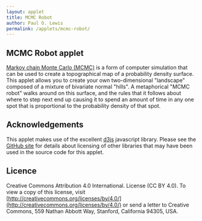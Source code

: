 ```yaml
---
layout: applet
title: MCMC Robot
author: Paul O. Lewis
permalink: /applets/mcmc-robot/
---
```

## MCMC Robot applet

[Markov chain Monte Carlo (MCMC)](https://en.wikipedia.org/wiki/Markov_chain_Monte_Carlo) is a form of computer simulation that can be used to create a topographical map of a probability density surface. This applet allows you to create your own two-dimensional "landscape" composed of a mixture of bivariate normal "hills". A metaphorical "MCMC robot" walks around on this surface, and the rules that it follows about where to step next end up causing it to spend an amount of time in any one spot that is proportional to the probability density of that spot. 

<div id="mcmcrobot"></div>
<script type="text/javascript">
    // written by Paul O. Lewis 21-July-2017 (uploaded 3-Mar-2020)
    
    var color1 = "cyan";
    var color2 = "green";
    var color3 = "orange";
    var color4 = "red";
    var colorfail = "magenta";
    var linewidth = 2;
    var dotradius0 = 5;
    var dotradius = 3;

    //##################################
    //############# Chain ##############
    //##################################
    
    function Chain(chain_power, col, pzero) {
        this.color = col;
        this.power = chain_power;
        this.robotsteps = [];
        this.failedsteps = [];
        this.p0 = pzero;
        this.prevp = this.p0;
        }

    Chain.prototype.foray = function(nsteps) {
        //console.log("chain with power " + this.power.toFixed(3) + " proposing " + nsteps + " steps");
        var p = this.prevp;
        for (var i = 0; i < nsteps; i++) {
            p = robot_panel.proposeStep(this);
            this.robotsteps.push({prev:this.prevp, curr:p});
            this.prevp = p;
            }
        }

    //##################################
    //############## Hill ##############
    //##################################
    
    function Hill(x,y,radius,i) {
        this.number = i;
        this.cx = x;
        this.cy = y;
        this.r95 = radius;
        this.r50 = this.calc50from95(radius);
        }

    Hill.prototype.calc50from95 = function(radius) {
        return 0.4810179*radius;
        }

    Hill.prototype.proximity = function(p) {
        var d = Math.sqrt(Math.pow(this.cx - p[0],2) + Math.pow(this.cy - p[1],2));
        if (d < this.r50) {
            return 2;
            }
        else if (d < this.r95) {
            return 1;
            }
        return 0;
        }

    //##################################
    //########## RobotPanel ############
    //##################################
    
    function RobotPanel(parent, idprefix, t, l, w, h) {
        this.prefix = idprefix;
        this.top = t;
        this.left = l;
        this.width = w;
        this.height = h;

        this.div = parent.append("div")
            .attr("id", idprefix)
            //.style("position", "absolute")
            //.style("top", t.toString() + "px")
            //.style("left", l.toString() + "px")
            .style("width", w.toString() + "px")
            .style("height", h.toString() + "px")
            .style("vertical-align", "top")
            .style("text-align", "center");
        
        // Create SVG element
        this.svg = this.div.append("svg")
            .attr("width", this.width)
            .attr("height", this.height)
            .on("mousemove", this.mousemoving)
            .on("mouseout", this.mouseleaving)
            .on("mousedown", this.dragstarting)
            .on("mouseup", this.dragstopping);
        
        }

    //RobotPanel.prototype.setup = function() {
    //}

    //function RobotPanel(parent, prefix, top, left, width, height) {
    //    POLCanvasPanel.apply(this, arguments);
    //    }
    //RobotPanel.prototype = inherit(POLCanvasPanel.prototype);
    //RobotPanel.constructor = RobotPanel;

    RobotPanel.prototype.setup = function() {
        this.logging = false;

        //this.editing = false;
        this.lot = new Random(13579);

        // width and height of robot's field
        this.plot_width = this.width;
        this.plot_height = this.height;

        // settings
        this.power_alpha = 0.5; // power for chain k = 0, 1, ..., K will be [(K-k)/K]^{1/power_alpha}, where K = nchains-1
        this.chain_colors = [color1, color2, color3, color4];

        this.mean_step_lengths = [1,5,10,50,100,500];
        this.mean_step_length = 50;

        this.CVs = [0,1,5,10,100];
        this.CV = 1;

        this.steps_per_foray = [1, 10, 100, 1000];
        this.nsteps = 100;

        this.chain_number_choices = [1, 2, 3, 4];
        this.nchains = 1;

        this.chain_view_choices = ["1","2","3","4","all"];
        this.showchain = "all";

        this.min_radius = 2.0;

        // Wrapped-Normal distribution determines bias in the angle component of the proposal distribution
        // https://en.wikipedia.org/wiki/Wrapped_normal_distribution
        // http://stats.stackexchange.com/questions/146424/sample-from-a-von-mises-distribution-by-transforming-a-rv
        this.bias_mean_choices = ["0", "45", "90", "135", "180", "225", "270", "315"];
        this.bias_mean_choice = "0";    // current value from bias_mean_choices
        this.bias_mean_radians = 0.0;   // value actually used (calculated from bias_mean_choice)
        this.bias_sd_choices = ["1", "1.5", "2", "unbiased"];
        this.bias_sd_choice = "unbiased";   // current value from bias_sd_choices
        this.bias_sd = 10.0;               // value actually used (calculated from bias_sd_choice)

        // statistics
        this.n_cold_steps = 0;
        this.pct_inner = 0.0;
        this.pct_outer = 0.0;

        // booleans
        this.show_fails = true;
        this.show_trajectory = true;
        this.swapping_chains = true;
        this.MwG = false;
        this.last_MwG_vertical = false;

        // data for bivariate normal hills (vector of Hill objects)
        this.hills = [];

        // drag related
        this.drag_start = null;
        this.hill_being_moved = null;
        this.hill_selected = null;

        // This is the black background for the field in which the robot moves
        this.svg.append("rect")
            .attr("id", "plotarea")
            .attr("x", 0)
            .attr("y", 0)
            .attr("width", this.plot_width)
            .attr("height", this.plot_height)
            .style("fill", "black");

        // These are groups into which the lines and circles representing steps are
        // placed (ensures that chains with lower indices will be drawn on top of
        // chains with higher indices)
        this.g = [];
        this.g[3] = this.svg.append("g").attr("id", "chain3");
        this.g[2] = this.svg.append("g").attr("id", "chain2");
        this.g[1] = this.svg.append("g").attr("id", "chain1");
        this.g[0] = this.svg.append("g").attr("id", "chain0");

        // These are the filled circles representing the starting point for each chain
        for (var c = 0; c < 4; c++) {
            this.g[c].append("circle")
                .classed("start start"+ c, true)
                .attr("cx", 1)
                .attr("cy", 1)
                .attr("r", dotradius0)
                .attr("visibility", "hidden")
                .style("fill", this.chain_colors[c]);
            }

        // data for chains
        this.setupChains();

        // This is the circle that will be visible when the mouse is dragged to create a new hill
        this.svg.append("circle")
            .attr("id", "ninetyfive")
            .attr("cx", 0.5*this.plot_width)
            .attr("cy", 0.5*this.plot_height)
            .attr("r", 0.5*this.plot_width)
            .attr("visibility", "hidden")
            .style("stroke-width", 1)
            .style("stroke", "white");

        // These are the square handles that define the hill that is being moved
        this.handle_data  = [
            {compass:"E",  angle:0            },
            {compass:"NE", angle:Math.PI/4    },
            {compass:"N",  angle:Math.PI/2    },
            {compass:"NW", angle:3*Math.PI/4  },
            {compass:"W",  angle:Math.PI      },
            {compass:"SW", angle:5*Math.PI/4  },
            {compass:"S",  angle:3*Math.PI/2  },
            {compass:"SE", angle:7*Math.PI/4  }
            ];
        this.svg.selectAll("rect.handle")
            .data(this.handle_data)
            .enter()
            .append("rect")
            .attr("id", function(d) {return "handle" + d.compass;})
            .attr("class", "handle")
            .attr("x", 0)
            .attr("y", 0)
            .attr("width", 4)
            .attr("height", 4)
            .attr("visibility", "hidden")
            .style("fill", "white");

        if (true) {
            // one hill to begin with
            this.hills.push(new Hill(this.plot_width/2, this.plot_height/2, 0.25*this.plot_width, this.hills.length));
            }
        else {
            // two hills to begin with
            this.hills.push(new Hill(1*this.plot_width/4, 1*this.plot_height/4, 0.1*this.plot_width, this.hills.length));
            this.hills.push(new Hill(3*this.plot_width/4, 3*this.plot_height/4, 0.1*this.plot_width, this.hills.length));
            }
        this.showNewHills();

        var tooltip = d3.select("div#mcmcworkspace").append("div")
            .attr("id", "tooltip")
            .attr("class", "hidden");
        tooltip.append("p")
            .html("<strong>Cold chain statistics:</strong>");
        tooltip.append("p").append("span")
            .attr("id", "coldstatsinfo");
        tooltip.append("div").append("input")
            .attr("id", "coldstatsbtn")
            .attr("type", "button")
            .attr("value", "OK")
            .on("click", function() {
                d3.select("div#tooltip").classed("hidden", true);
                });

        this.setupSettings();
        }

    RobotPanel.prototype.setupSettings = function() {
        var settings = d3.select("div#mcmcworkspace").append("div")
            .attr("id", "settings")
            .attr("class", "hidden");

        // Add a drop-down list allowing user to choose number of steps to take in each foray
        addIntDropdown(settings, "steps-per-foray", "Steps/foray", robot_panel.steps_per_foray, robot_panel.steps_per_foray.indexOf(robot_panel.nsteps), function() {
            var selected_index = d3.select(this).property('selectedIndex');
            robot_panel.nsteps = robot_panel.steps_per_foray[selected_index];
            //console.log("robot_panel.nsteps = " + robot_panel.nsteps);
            });

        d3.select("#steps-per-foray")
            .style("margin", "2px");

        // Add a drop-down list allowing user to choose among several possible mean step lengths
        addIntDropdown(settings, "step-length-mean", "Step length mean", robot_panel.mean_step_lengths, robot_panel.mean_step_lengths.indexOf(robot_panel.mean_step_length), function() {
            var selected_index = d3.select(this).property('selectedIndex');
            robot_panel.mean_step_length = robot_panel.mean_step_lengths[selected_index];
            //console.log("robot_panel.mean_step_length = " + robot_panel.mean_step_length);
            });

        d3.select("#step-length-mean")
            .style("margin", "2px");

        // Add a drop-down list allowing user to choose among several possible coefficients of variation for step length
        addIntDropdown(settings, "step-length-cv", "Step length sd/mean", robot_panel.CVs, robot_panel.CVs.indexOf(robot_panel.CV), function() {
            var selected_index = d3.select(this).property('selectedIndex');
            robot_panel.CV = robot_panel.CVs[selected_index];
            //console.log("robot_panel.CV = " + robot_panel.CV);
            });

        d3.select("#step-length-cv")
            .style("margin", "2px");

        // Add a drop-down list allowing user to choose how many chains to use
        addIntDropdown(settings, "num-chains", "Number of chains", robot_panel.chain_number_choices, robot_panel.chain_number_choices.indexOf(robot_panel.nchains), function() {
            robot_panel.clearStepData();
            var selected_index = d3.select(this).property('selectedIndex');
            robot_panel.nchains = robot_panel.chain_number_choices[selected_index];
            robot_panel.setupChains();
            robot_panel.showSteps();
            //console.log("robot_panel.nchains = " + robot_panel.nchains);
            });

        d3.select("#num-chains")
            .style("margin", "2px");

        // Add a drop-down list allowing user to choose which chain (or "all") to show
        addStringDropdown(settings, "show-chain", "Show chain", robot_panel.chain_view_choices, robot_panel.chain_view_choices.indexOf(robot_panel.showchain), function() {
            var selected_index = d3.select(this).property('selectedIndex');
            robot_panel.showchain = robot_panel.chain_view_choices[selected_index];
            robot_panel.showSteps();
            //console.log("robot_panel.showchain = " + robot_panel.showchain);
            });

        d3.select("#show-chain")
            .style("margin", "2px");

        // Create a div element in which to place bias-related items
        var biasdiv = settings.append("div")
            .style("padding", "2px");

        // Add a drop-down list allowing user to choose mean of the wrapped-normal distribution that determines directional bias
        addStringDropdown(biasdiv, "bias-mean", "Bias mean", robot_panel.bias_mean_choices, robot_panel.bias_mean_choices.indexOf(robot_panel.bias_mean_choice), function() {
            var selected_index = d3.select(this).property('selectedIndex');
            robot_panel.bias_mean_choice = robot_panel.bias_mean_choices[selected_index];
            robot_panel.bias_mean_radians = -2.0*Math.PI*parseFloat(robot_panel.bias_mean_choice)/360.0;
            //console.log("robot_panel.bias_mean = " + robot_panel.bias_mean_radians);
            });

        // Add a drop-down list allowing user to choose standard deviation of the wrapped-normal distribution that determines directional bias
        addStringDropdown(biasdiv, "bias-sd", "Bias std. dev.", robot_panel.bias_sd_choices, robot_panel.bias_sd_choices.indexOf(robot_panel.bias_sd_choice), function() {
            var selected_index = d3.select(this).property('selectedIndex');
            robot_panel.bias_sd_choice = robot_panel.bias_sd_choices[selected_index];
            if (robot_panel.bias_sd_choice == "unbiased") {
                d3.select("select#bias-mean")
                    .property("disabled", true);
                robot_panel.bias_sd = 1000.0;
                }
            else {
                d3.select("select#bias-mean")
                    .property("disabled", false);
                robot_panel.bias_sd = parseFloat(robot_panel.bias_sd_choice);
                }
            //console.log("robot_panel.bias_sd = " + robot_panel.bias_sd);
            });

        // If unbiased, disable mean dropdown list
        if (robot_panel.bias_sd_choice == "unbiased") {
            d3.select("select#bias-mean")
                .property("disabled", true);
            }

        // Create a div element in which to stuff most of the remaining buttons
        var btndiv = settings.append("div")
            .style("padding", "2px");

        addToggleButton(btndiv, "showfails", "Show fails", "Hide fails"
            , function() {return robot_panel.show_fails;}
            , function() {robot_panel.show_fails = robot_panel.show_fails ? false : true; robot_panel.showSteps();}
            , false);

        addToggleButton(btndiv, "showtrajectory", "Show trajector", "Hide trajectory"
            , function() {return robot_panel.show_trajectory;}
            , function() {robot_panel.show_trajectory = robot_panel.show_trajectory ? false : true; robot_panel.showSteps();}
            , false);

        addToggleButton(btndiv, "swapchains", "Swapping", "No swapping"
            , function() {return robot_panel.swapping_chains;}
            , function() {robot_panel.swapping_chains = robot_panel.swapping_chains ? false : true;}
            , false);

        addToggleButton(settings, "mwgbtn", "Metropolis within Gibbs", "Metropolis"
            , function() {
                if (robot_panel.MwG)
                   d3.select("p#status").text("Using Metropolis within Gibbs");
                else
                   d3.select("p#status").text("Using Metropolis");
                return robot_panel.MwG;}
            , function() {robot_panel.MwG = robot_panel.MwG ? false : true}
            , true);

        d3.select("#mwgbtn")
            .style("margin", "2px");

        settings.append("div").append("input")
            .attr("id", "settingsbtn")
            .attr("type", "button")
            .attr("value", "OK")
            .style("margin", "2px")
            .on("click", function() {
                d3.select("div#settings").classed("hidden", true);
                });
        }

    RobotPanel.prototype.setupChains = function() {
        this.chain = [];
        var K = this.nchains - 1;
        for (var k = 0; k < 4; k++) {
            if (k <= K) {
                var pzero = [this.lot.random(0,1)*this.width,this.lot.random(0,1)*this.height];
                var power = K == 0 ? 1.0 : Math.pow(1.0*(K-k)/K, 1.0/this.power_alpha);
                var chain = new Chain(power, this.chain_colors[k], pzero);
                this.chain.push(chain);
                d3.select("select#show-chain option.choice" + (k+1))
                    .property("disabled", false);
                d3.select("circle.start" + k)
                    .attr("cx", pzero[0])
                    .attr("cy", pzero[1])
                    .attr("visibility", "visible");
                }
            else {
                d3.select("select#show-chain option.choice" + (k+1))
                    .property("disabled", true);
                d3.select("circle.start" + k)
                    .attr("visibility", "hidden");
                }
            }
        this.showSteps();
        }

    RobotPanel.prototype.showSteps = function() {
        //console.log("Showing steps (show_fails = " + this.show_fails + ")");

        if (this.showchain == "all") {
            for (var c = 0; c < this.nchains; c++)
                {
                // Show all circles representing starting points
                d3.selectAll("circle.start"+c)
                    .attr("visibility", "visible");

                // Show circles representing steps taken
                d3.selectAll("circle.step"+c)
                    .attr("visibility", "visible");

                // Show lines connecting new steps
                d3.selectAll("line.step"+c)
                    .attr("visibility", this.show_trajectory ? "visible" : "hidden");

                // Show lines representing failed steps
                d3.selectAll("line.fail"+c)
                    .attr("visibility", this.show_fails ? "visible" : "hidden");
                }
            }
        else {
            var c = parseInt(this.showchain) - 1;
            //console.log("c = " + c);

            // Hide all circles and lines
            d3.selectAll("circle.start")
                .attr("visibility", "hidden");
            d3.selectAll("circle.step")
                .attr("visibility", "hidden");
            d3.selectAll("line.step")
                .attr("visibility", "hidden");
            d3.selectAll("line.fail")
                .attr("visibility", "hidden");

            // Show circle representing starting point for chain c
            d3.selectAll("circle.start" + c)
                .attr("visibility", "visible");

            // Show circles representing steps taken
            d3.selectAll("circle.step" + c)
                .attr("visibility", "visible");

            // Show lines connecting new steps
            d3.selectAll("line.step" + c)
                .attr("visibility", this.show_trajectory ? "visible" : "hidden");

            // Show lines representing failed steps
            d3.selectAll("line.fail" + c)
                .attr("visibility", this.show_fails ? "visible" : "hidden");
            }
        }

    RobotPanel.prototype.createNewPoints = function(c) {
        // Create new filled circles representing steps taken by chain c
        var chain_visible = (this.showchain == "all" || parseInt(this.showchain) == c+1);
        /*
        console.log("chain " + c + ":");
        console.log("   power = " + this.chain[c].power.toFixed(3));
        console.log("   robotsteps.length  = " + this.chain[c].robotsteps.length);
        console.log("   failedsteps.length = " + this.chain[c].failedsteps.length);
        if (chain_visible)
            console.log("   visible");
        else
            console.log("   hidden");
        */

        this.g[c].selectAll("circle.step" + c)
            .data(this.chain[c].robotsteps)
            .enter()
            .append("circle")
            .classed("step step" + c, true)
            .attr("cx", function(d) {return d.curr[0];})
            .attr("cy", function(d) {return d.curr[1];})
            .attr("r", dotradius)
            .attr("visibility", chain_visible ? "visible" : "hidden")
            .style("fill", this.chain[c].color);

        // Create new lines connecting new steps
        this.g[c].selectAll("line.step" + c)
            .data(this.chain[c].robotsteps)
            .enter()
            .append("line")
            .classed("step step" + c, true)
            .attr("x1", function(d) {return d.prev[0];})
            .attr("y1", function(d) {return d.prev[1];})
            .attr("x2", function(d) {return d.curr[0];})
            .attr("y2", function(d) {return d.curr[1];})
            .attr("visibility", (chain_visible && this.show_trajectory) ? "visible" : "hidden")
            .style("stroke-width", linewidth)
            .style("stroke", this.chain[c].color);

        // Create new colorfail lines showing failed steps
        this.g[c].selectAll("line.fail" + c)
            .data(this.chain[c].failedsteps)
            .enter()
            .append("line")
            .classed("fail fail" + c, true)
            .attr("x1", function(d) {return d.prev[0];})
            .attr("y1", function(d) {return d.prev[1];})
            .attr("x2", function(d) {return d.curr[0];})
            .attr("y2", function(d) {return d.curr[1];})
            .attr("visibility", (chain_visible && this.show_fails) ? "visible" : "hidden")
            .style("stroke-width", linewidth)
            .style("stroke", colorfail);

        //console.log("   no. circle.step" + c + " = " + d3.selectAll("circle.step" + c).size())
        }

    RobotPanel.prototype.clearSelectedHill = function() {
        this.svg.selectAll("rect.handle").attr("visibility", "hidden");
        this.hill_selected = null;
        }

    RobotPanel.prototype.clearStepData = function() {
        //console.log("Clearing all steps");
        this.clearSelectedHill();
        d3.selectAll("circle.step").remove();
        d3.selectAll("line.step").remove();
        d3.selectAll("line.fail").remove();
        for (var c = 0; c < this.nchains; c++) {
            this.chain[c].robotsteps = [];
            this.chain[c].failedsteps = [];
            this.chain[c].prevp = this.chain[c].p0;
            }
        }

    RobotPanel.prototype.showNewHills = function() {
        //console.log("Showing all newly-defined hills");

        // Create new white circles representing 95% contour of hills
        this.svg.selectAll("circle.hill95")
            .data(this.hills)
            .enter()
            .append("circle")
            .classed("hill hill95", true)
            .attr("cx", function(d) {return d.cx;})
            .attr("cy", function(d) {return d.cy;})
            .attr("r", function(d) {return d.r95;})
            .attr("visibility", "visible")
            .style("stroke", "white")
            .style("fill", "none");

        // Create new white circles representing 50% contour of hills
        this.svg.selectAll("circle.hill50")
            .data(this.hills)
            .enter()
            .append("circle")
            .classed("hill hill50", true)
            .attr("cx", function(d) {return d.cx;})
            .attr("cy", function(d) {return d.cy;})
            .attr("r", function(d) {return d.r50;})
            .attr("visibility", "visible")
            .style("stroke", "white")
            .style("fill", "none");
        }

    RobotPanel.prototype.clearHillData = function() {
        //console.log("Clearing all hills");
        this.hills = [];
        this.svg.selectAll("circle.hill").remove();
        this.clearStepData();
        }

    RobotPanel.prototype.densityAt = function(x, y, power) {
        // need to take account of rho here (currently assuming rho=0)
        var n = this.hills.length;
        var f = 0.0;
        if (n == 0) {
            // return 1 if there are no hills defined
            f = 1.0;
        } else {
            // Return mixture density if there are hills defined
            //
            // Transforming the bivariate normal density to polar coordinates,
            //   alpha = int_0^{2 pi} int_0^{r_alpha} f(r,theta) dr dtheta
            //         = 1 - exp{-r_alpha^2/(2 sigma^2)}
            // r_alpha = sigma sqrt{-2 log(1 - alpha)}
            //
            // Let c_alpha = sqrt{-2 log(1 - alpha)}
            // r_alpha = sigma c_alpha
            // sigma = r_alpha/c_alpha
            //
            var c95 = Math.sqrt(-2.0*Math.log(0.05));
            var mixingProp = 1.0/n;
            for (var h in this.hills) {
                var hill = this.hills[h];
                var sX = hill.r95/c95;
                var sY = sX;
                var muX = hill.cx;
                var muY = hill.cy;
                var tmp = Math.pow((x - muX)/sX, 2.0) + Math.pow((y - muY)/sY, 2.0);
                var expTerm = Math.exp(-tmp/2.0);
                var denom = 2.0*Math.PI*sX*sY;
                var fHill = expTerm/denom;
                f += mixingProp*fHill;
            }
        }
        return Math.pow(f,power);
    }

    RobotPanel.prototype.foray = function() {
        // Take the next set of steps

        //console.log("RobotPanel.prototype.foray: nchains = " + this.nchains);
        for (var n = 0; n < this.nsteps; n++) {
            for (var crev = 0; crev < this.nchains; crev++) {
                //var c = this.nchains - crev - 1;
                this.chain[crev].foray(1);
                }

            // swap two random chains if swapping is turned on
            if (this.swapping_chains && this.nchains > 1) {
                if (this.nchains == 2) {
                    var chain_a = 0;
                    var chain_b = 1;
                    }
                else {
                    // make list of available chains
                    var available = d3.range(0, this.nchains);

                    // choose index of first chain to be swapped
                    var which = Math.floor(available.length*this.lot.random(0,1));
                    var chain_a = available.splice(which, 1);

                    // choose index of second chain to be swapped
                    which = Math.floor(available.length*this.lot.random(0,1));
                    var chain_b = available[which];
                    }
                this.swapChains(chain_a, chain_b);
                }

            // show newly created points from all chains
            for (c = 0; c < this.nchains; c++) {
                this.createNewPoints(c);
                }
            }

        // Update cold chain statistics
        this.n_cold_steps = this.chain[0].robotsteps.length;
        if (this.MwG) {
            d3.select("p#status")
                .text("" + this.n_cold_steps + " Metropolis within Gibbs steps taken");
        } else {
            d3.select("p#status")
                .text("" + this.n_cold_steps + " Metropolis steps taken");
            }
        }

    RobotPanel.prototype.calcColdChainStatistics = function() {
        // Update cold chain statistics
        var n_cold_inner = 0;
        var n_cold_outer = 0;
        this.n_cold_steps = this.chain[0].robotsteps.length;
        for (var i in this.chain[0].robotsteps) {
            var p = this.chain[0].robotsteps[i].curr;
            for (var j in this.hills) {
                var h = this.hills[j];
                var prox = h.proximity(p);
                if (prox == 1) {
                    n_cold_outer++;
                    break;
                    }
                else if (prox == 2) {
                    n_cold_outer++;
                    n_cold_inner++;
                    break;
                    }
                }
            }
        this.pct_inner = this.n_cold_steps == 0 ? 0.0 : 100.0*n_cold_inner/this.n_cold_steps;
        this.pct_outer = this.n_cold_steps == 0 ? 0.0 : 100.0*n_cold_outer/this.n_cold_steps;
        }

    RobotPanel.prototype.swapChains = function(a, b) {
        // Propose swap of chains a and b
        // Proposed state swap will be successful if a uniform random deviate is <=
        //    R = Ra * Rb = (Pa(b) / Pa(a)) * (Pb(a) / Pb(b))
        var apower = this.chain[a].power;
        var aprev = this.chain[a].prevp;

        var bpower = this.chain[b].power;
        var bprev = this.chain[b].prevp;

        // calculate log of accept ratio for chain a moving to point where chain b is located
        var log_a_at_a = Math.log(this.densityAt(aprev[0], aprev[1], apower));
        var log_a_at_b = Math.log(this.densityAt(bprev[0], bprev[1], apower));
        var logRa = log_a_at_b - log_a_at_a;

        // calculate log of accept ratio for chain b moving to point where chain a is located
        var log_b_at_a = Math.log(this.densityAt(aprev[0], aprev[1], bpower));
        var log_b_at_b = Math.log(this.densityAt(bprev[0], bprev[1], bpower));
        var logRb = log_b_at_a - log_b_at_b;

        var logR = logRa + logRb;

        var u = this.lot.random(0,1);
        var acceptable = (Math.log(u) < logR);
        if (acceptable) {
            //console.log("swapping chains " + a + " and " + b);
            // jump chain a to chain b's current location
            this.chain[a].robotsteps.push({prev:aprev, curr:bprev});
            this.chain[a].prevp = bprev;

            // jump chain b to chain a's current location
            this.chain[b].robotsteps.push({prev:bprev, curr:aprev});
            this.chain[b].prevp = aprev;
            }
        }

    RobotPanel.prototype.overlapsExistingHill = function(x, y, r) {
        for (i in this.hills) {
            var x0 = this.hills[i].cx;
            var y0 = this.hills[i].cy;
            var r95 = this.hills[i].r95;
            var distance_between_centers = Math.sqrt(Math.pow(x-x0,2) + Math.pow(y-y0,2));
            if (distance_between_centers < r + r95) {
                return this.hills[i];
                }
            }
        return null;
        }

    RobotPanel.prototype.insideHill = function(x, y) {
        for (i in this.hills) {
            var x0 = this.hills[i].cx;
            var y0 = this.hills[i].cy;
            var r95 = this.hills[i].r95;
            var r = Math.sqrt(Math.pow(x-x0,2) + Math.pow(y-y0,2));
            if (r < r95) {
                return this.hills[i];
                }
            }
        return null;
        }

    RobotPanel.prototype.proposeStep = function(chain) {
        var p0 = chain.prevp;

        // Calculate step distribution parameters from mean and CV of step length
        if (this.CV === 0) {
            var r = this.mean_step_length;
            }
        else {
            var variance = Math.pow(this.CV*this.mean_step_length, 2);
            var slbeta  = variance/this.mean_step_length;
            var slalpha = this.mean_step_length/slbeta;
            var r = this.lot.gamma(slalpha,slbeta);
            }

        var theta = 2.0*Math.PI*this.lot.random();
        if (this.bias_sd_choice != "unbiased") {
            // sample theta from a wrapped-normal distribution
            // http://stats.stackexchange.com/questions/146424/sample-from-a-von-mises-distribution-by-transforming-a-rv
            var x = this.lot.normal(this.bias_mean_radians, this.bias_sd);
            theta = x % (2.0*Math.PI);

            // ensure theta is a positive number
            if (theta < 0.0)
                theta = 2.0*Math.PI + theta;
            }

        if (this.MwG) {
            // old way - choose direction randomly, then snap to closest axis
            //if ((theta < Math.PI/4) || (theta > 7*Math.PI/4))
            //    theta = 0.0;
            //else if ((theta >= Math.PI/4) && (theta < 3*Math.PI/4))
            //    theta = Math.PI/2;
            //else if ((theta >= 3*Math.PI/4) && (theta < 5*Math.PI/4))
            //    theta = Math.PI;
            //else
            //    theta = 3*Math.PI/2;

            // new way
            // alternate between horizontal moves and vertical moves but use
            // direction to determine whether to go up or down (if vertical)
            // or left or right (if horizontal). This allows us to add
            // a bias if user has selected a directional bias.
            if (this.last_MwG_vertical) {
                // this one should be horizontal
                if ((theta < Math.PI/2) || (theta > 3*Math.PI/2)) {
                    theta = 0.0;
                    }
                else {
                    theta = Math.PI;
                    }
                this.last_MwG_vertical = false;
                }
            else {
                // this one should be vertical
                if ((theta < Math.PI) && (theta > 0)) {
                    theta = Math.PI/2;
                    }
                else {
                    theta = 3*Math.PI/2;
                    }
                this.last_MwG_vertical = true;
                }
            }
        var x = p0[0] + r*Math.cos(theta);
        var y = p0[1] + r*Math.sin(theta);
        var prev_density = this.densityAt(p0[0], p0[1], chain.power);
        var curr_density = this.densityAt(x, y, chain.power);
        var inside_bounds = 0.0;
        if (x >= 0.0 && x < this.plot_width && y >= 0.0 && y < this.plot_height) {
            inside_bounds = 1.0;
            }
        var u = this.lot.random(0.0,1.0);
        var R = inside_bounds*curr_density/prev_density;
        if (u < R) {
            // accepted
            if (this.logging)
                console.log("accept,"+x+","+y+","+curr_density+","+chain.power);
            return [x,y];
            }
        else {
            // proposed step rejected
            if (this.logging)
                console.log("reject,"+p0[0]+","+p0[1]+","+prev_density+","+chain.power);
            chain.failedsteps.push({prev:p0, curr:[x,y]});
            return p0;
            }
        }

    RobotPanel.prototype.setDragStartPoint = function(mousepos) {
        this.drag_start = mousepos;
        }

    RobotPanel.prototype.clearDragStartPoint = function() {
        this.drag_start = null;
        }

    RobotPanel.prototype.keydown = function(keycode) {
        console.log("key " + keycode + " pressed");
        if (robot_panel.hill_selected && keycode == 8) {
            console.log("removing hill " + robot_panel.hill_selected.number);
            this.svg.selectAll("circle.hill")
                .filter(function(d){return d.number == robot_panel.hill_selected.number;})
                .remove();
            this.svg.selectAll("rect.handle").attr("visibility", "hidden");
            var index = this.hills.indexOf(robot_panel.hill_selected);
            this.hills.splice(index, 1);
            }
        }

    RobotPanel.prototype.dragstarting = function() {
        var coords = d3.mouse(this);
        var x = coords[0];
        var y = coords[1];
        var mousepos = d3.mouse(this);
        robot_panel.setDragStartPoint(mousepos);
        robot_panel.hill_being_moved = robot_panel.insideHill(x,y);
        robot_panel.hill_selected = robot_panel.hill_being_moved;
        console.log("dragstarting: hill_selected = " + robot_panel.hill_selected);

        if (robot_panel.hill_being_moved) {
            // decorate hill being moved with handles
            d3.selectAll("rect.handle")
                .attr("x", function(d) {return robot_panel.hill_being_moved.cx + robot_panel.hill_being_moved.r95*Math.cos(d.angle) - 2;})
                .attr("y", function(d) {return robot_panel.hill_being_moved.cy + robot_panel.hill_being_moved.r95*Math.sin(d.angle) - 2;})
                .attr("visibility", "vislble");
            }
        else {
            // identify hill being created with circle
            d3.select("circle#ninetyfive")
                .attr("cx", mousepos[0])
                .attr("cy", mousepos[1])
                .attr("r", 0.0)
                .attr("visibility", "visible");

            // decorate hill being created with handles
            d3.selectAll("rect.handle")
                .attr("x", mousepos[0] - 2)
                .attr("y", mousepos[1] - 2)
                .attr("visibility", "vislble");
            }
        }

    RobotPanel.prototype.mousemoving = function() {
        if (robot_panel.drag_start) {
            //console.log("Mouse moving");
            var x0 = robot_panel.drag_start[0];
            var y0 = robot_panel.drag_start[1];
            var coords = d3.mouse(this);
            var x = coords[0];
            var y = coords[1];
            var dx = x - x0;
            var dy = y - y0;
            var r = Math.sqrt(Math.pow(dx,2) + Math.pow(dy,2));

            if (robot_panel.hill_being_moved) {
                if (d3.event.altKey) {
                    // r95 is the r95 radius of the focal hill
                    var r95 = robot_panel.hill_being_moved.r95;

                    // rc is distance from current mouse position to center of focal hill
                    var xc = robot_panel.hill_being_moved.cx;
                    var yc = robot_panel.hill_being_moved.cy;
                    var rc = Math.sqrt(Math.pow(x - xc,2) + Math.pow(y - yc,2));

                    // r0 is distance from starting mouse position to center of focal hill
                    var r0 = Math.sqrt(Math.pow(x0 - xc,2) + Math.pow(y0 - yc,2));

                    // rr is the amount to add to r95
                    // rr is negative if the current mouse position is closer to the center of the focal hill
                    //    than the starting mouse position
                    var rr = r;
                    if (rc < r0)
                        rr = r95 - r > 0 ? -r : -r95;

                    //console.log("r = " + r.toFixed(1) + ", r0 = " + r0.toFixed(1) + ", rc = " + rc.toFixed(1) + ", rr = " + rr.toFixed(1));

                    // hill being resized
                    //console.log("resizing: cx = " + robot_panel.hill_being_moved.cx + ", cy = " + robot_panel.hill_being_moved.cy + ", dx = " + dx + ", dy = " + dy + ", r = " + r);
                    d3.selectAll("circle.hill95")
                        .filter(function(d){return d.number == robot_panel.hill_being_moved.number;})
                        .attr("r", robot_panel.hill_being_moved.r95 + rr);
                    d3.selectAll("circle.hill50")
                        .filter(function(d){return d.number == robot_panel.hill_being_moved.number;})
                        .attr("r", robot_panel.hill_being_moved.calc50from95(robot_panel.hill_being_moved.r95 + rr));
                    d3.selectAll("rect.handle")
                        .attr("x", function(d){return robot_panel.hill_being_moved.cx + (robot_panel.hill_being_moved.r95 + rr)*Math.cos(d.angle) - 2;})
                        .attr("y", function(d){return robot_panel.hill_being_moved.cy + (robot_panel.hill_being_moved.r95 + rr)*Math.sin(d.angle) - 2;});
                    }
                else {
                    d3.selectAll("circle.hill")
                        .filter(function(d){return d.number == robot_panel.hill_being_moved.number;})
                        .attr("cx", robot_panel.hill_being_moved.cx + dx)
                        .attr("cy", robot_panel.hill_being_moved.cy + dy);
                    d3.selectAll("rect.handle")
                        .attr("x", function(d){return robot_panel.hill_being_moved.cx + dx + robot_panel.hill_being_moved.r95*Math.cos(d.angle) - 2;})
                        .attr("y", function(d){return robot_panel.hill_being_moved.cy + dy + robot_panel.hill_being_moved.r95*Math.sin(d.angle) - 2;});
                    }
                }
            else {
                d3.select("circle#ninetyfive")
                    .attr("cx", x0)
                    .attr("cy", y0)
                    .attr("r", r);
                d3.selectAll("rect.handle")
                    .attr("x", function(d){return x0 + r*Math.cos(d.angle) - 2;})
                    .attr("y", function(d){return y0 + r*Math.sin(d.angle) - 2;});
                }

            }
        }

    RobotPanel.prototype.dragstopping = function() {
        //console.log("Drag stopping");
        var x0 = robot_panel.drag_start[0];
        var y0 = robot_panel.drag_start[1];
        var coords = d3.mouse(this);
        var x = coords[0];
        var y = coords[1];
        var dx = x - x0;
        var dy = y - y0;
        var r = Math.sqrt(Math.pow(dx,2) + Math.pow(dy,2));

        //d3.selectAll("rect.handle")
        //    .attr("visibility", "hidden");

        if (robot_panel.hill_being_moved) {
            if (d3.event.altKey) {
                // r95 is the r95 radius of the focal hill
                var r95 = robot_panel.hill_being_moved.r95;

                // rc is distance from current mouse position to center of focal hill
                var xc = robot_panel.hill_being_moved.cx;
                var yc = robot_panel.hill_being_moved.cy;
                var rc = Math.sqrt(Math.pow(x - xc,2) + Math.pow(y - yc,2));

                // r0 is distance from starting mouse position to center of focal hill
                var r0 = Math.sqrt(Math.pow(x0 - xc,2) + Math.pow(y0 - yc,2));

                // rr is the amount to add to r95
                // rr is negative if the current mouse position is closer to the center of the focal hill
                //    than the starting mouse position
                var rr = r;
                if (rc < r0)
                    rr = r95 - r > 0 ? -r : -r95;

                robot_panel.hill_being_moved.r95 = r95 + rr;
                robot_panel.hill_being_moved.r50 = robot_panel.hill_being_moved.calc50from95(r95 + rr);
                d3.selectAll("circle.hill95")
                    .filter(function(d){return d.number == robot_panel.hill_being_moved.number;})
                    .attr("r", function(d) {return d.r95;});
                d3.selectAll("circle.hill50")
                    .filter(function(d){return d.number == robot_panel.hill_being_moved.number;})
                    .attr("r", function(d) {return d.r50;});
                robot_panel.hill_being_moved = null;
                }
            else {
                robot_panel.hill_being_moved.cx += dx;
                robot_panel.hill_being_moved.cy += dy;
                d3.selectAll("circle.hill")
                    .filter(function(d){return d.number == robot_panel.hill_being_moved.number;})
                    .attr("cx", function(d) {return d.cx;})
                    .attr("cy", function(d) {return d.cy;});
                robot_panel.hill_being_moved = null;
                }
            //console.log("dragstopping: hill_being_moved = null");
            }
        else {
            // Hide temporary circle showing hill being defined
            d3.select("circle#ninetyfive")
                .attr("visibility", "hidden");

            if (r < robot_panel.min_radius) {
                // Select new start point
                if (robot_panel.showchain == "all") {
                    //console.log("New starting point (" + robot_panel.drag_start[0] + "," + robot_panel.drag_start[1] + ") chosen for all " + robot_panel.nchains + " chains");
                    for (var c = 0; c < robot_panel.nchains; c++) {
                        var cx = robot_panel.drag_start[0];
                        var cy = robot_panel.drag_start[1];
                        //console.log("cx = " + cx.toFixed(1) + ", cy = " + cy.toFixed(1));
                        d3.select("circle.start" + c)
                            .attr("cx", cx)
                            .attr("cy", cy);
                        robot_panel.chain[c].p0 = robot_panel.drag_start;
                        }
                    }
                else {
                    var c = parseInt(robot_panel.showchain) - 1;
                    robot_panel.chain[c].p0 = robot_panel.drag_start;
                    d3.select("circle.start" + c)
                        .attr("cx", robot_panel.chain[c].p0[0])
                        .attr("cy", robot_panel.chain[c].p0[1]);
                    }
                robot_panel.clearStepData();
                }
            else {
                // Create new Hill object
                robot_panel.hills.push(new Hill(x0, y0, r, robot_panel.hills.length));
                robot_panel.showNewHills();
                }
            }
        robot_panel.clearDragStartPoint();
        }

    RobotPanel.prototype.mouseleaving = function() {
        //console.log("mouse leaving");
        }
        
    //##################################
    //########## ControlPanel ##########
    //##################################

    function ControlPanel(parent, idprefix, t, l, w, h) {
        this.prefix = idprefix;
        this.top = t;
        this.left = l;
        this.width = w;
        this.height = h;

        this.div = parent.append("div")
            .attr("id", idprefix)
            .style("layout", "inline-block")
            //.style("position", "absolute")
            //.style("top", t.toString() + "px")
            //.style("left", l.toString() + "px")
            .style("width", w.toString() + "px")
            .style("height", h.toString() + "px")
            .style("vertical-align", "top")
            .style("text-align", "center");
        }

    //function ControlPanel(parent, prefix, t, l, w, h) {
    //    POLPanel.apply(this, arguments);
    //    }
    //ControlPanel.prototype = inherit(POLPanel.prototype);
    //ControlPanel.constructor = ControlPanel;

    ControlPanel.prototype.setup = function() {
        addButton(this.div, "settingsbtn", "Settings", function() {
            // Show the tooltip
            d3.select("div#settings").classed("hidden", false);
            }, "100px", false);

        addButton(this.div, "statsbtn", "Stats", function() {
            robot_panel.calcColdChainStatistics();

            // Replace the text
            d3.select("span#coldstatsinfo")
                .html("Cold chain steps: " + robot_panel.n_cold_steps
                + "<br/>Percent inside inner circles: " + robot_panel.pct_inner.toFixed(1)
                + "<br/>Percent inside outer circles: " + robot_panel.pct_outer.toFixed(1));

            // Show the tooltip
            d3.select("div#tooltip").classed("hidden", false);

            }, "100px", false);

        addButton(this.div, "resetbtn", "Reset", function() {
            //console.log("Resetting (deletes both hill and step data)");
            robot_panel.clearStepData();
            robot_panel.clearHillData();
            }, "100px", false);

        addButton(this.div, "clearbtn", "Clear", function() {
            //console.log("Clearing (deletes step data but leaves hills intact)");
            robot_panel.clearStepData();
            }, "100px", false);

        addButton(this.div, "runbtn", "Run", function() {
            //console.log("Going on foray");
            robot_panel.foray();
            }, "100px", false);

        addStatusText(this.div, "status", "Ready", true);
        d3.select("div#status p#status").style("color", "white");
    }

    //##################################
    //############## Main ##############
    //##################################

    var field_width          = 800;
    var field_height         = 700;
    var spacer               =  20;
    var control_panel_height = 100;

    var mcmcrobot_div = d3.select("div#mcmcrobot")
        .attr("height", field_height+spacer+control_panel_height+"px");
    var container_div = mcmcrobot_div.append("div")
        .attr("id", "mcmcworkspace")
        .style("position", "relative");
    var robot_panel   = new RobotPanel(container_div, "robotpanel", 0, 0, field_width, field_height); // top, left, width, height
    var control_panel = new ControlPanel(container_div, "ctrl", field_height+spacer, 0, field_width, control_panel_height);   // top, left, width, height
    robot_panel.setup();
    control_panel.setup();

    d3.select("body")
        .on("keydown", function() {robot_panel.keydown(d3.event.keyCode);});

</script>

## Acknowledgements

This applet makes use of the excellent [d3js](https://d3js.org/) javascript library. 
Please see the [GitHub site](https://github.com/plewis/plewis.github.io/tree/master/assets/js) for details about licensing of other libraries that may have been used in the source code for this applet.

## Licence

Creative Commons Attribution 4.0 International.
License (CC BY 4.0). To view a copy of this license, visit
[http://creativecommons.org/licenses/by/4.0/](http://creativecommons.org/licenses/by/4.0/) or send a letter to Creative Commons, 559
Nathan Abbott Way, Stanford, California 94305, USA.
